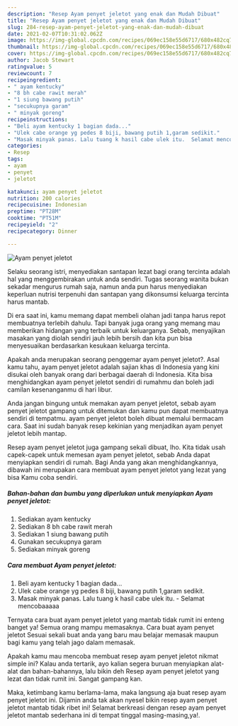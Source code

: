```yaml
---
description: "Resep Ayam penyet jeletot yang enak dan Mudah Dibuat"
title: "Resep Ayam penyet jeletot yang enak dan Mudah Dibuat"
slug: 284-resep-ayam-penyet-jeletot-yang-enak-dan-mudah-dibuat
date: 2021-02-07T10:31:02.062Z
image: https://img-global.cpcdn.com/recipes/069ec158e55d6717/680x482cq70/ayam-penyet-jeletot-foto-resep-utama.jpg
thumbnail: https://img-global.cpcdn.com/recipes/069ec158e55d6717/680x482cq70/ayam-penyet-jeletot-foto-resep-utama.jpg
cover: https://img-global.cpcdn.com/recipes/069ec158e55d6717/680x482cq70/ayam-penyet-jeletot-foto-resep-utama.jpg
author: Jacob Stewart
ratingvalue: 5
reviewcount: 7
recipeingredient:
- " ayam kentucky"
- "8 bh cabe rawit merah"
- "1 siung bawang putih"
- "secukupnya garam"
- " minyak goreng"
recipeinstructions:
- "Beli ayam kentucky 1 bagian dada..."
- "Ulek cabe orange yg pedes 8 biji, bawang putih 1,garam sedikit."
- "Masak minyak panas. Lalu tuang k hasil cabe ulek itu.  Selamat mencobaaaaa"
categories:
- Resep
tags:
- ayam
- penyet
- jeletot

katakunci: ayam penyet jeletot 
nutrition: 200 calories
recipecuisine: Indonesian
preptime: "PT28M"
cooktime: "PT51M"
recipeyield: "2"
recipecategory: Dinner

---
```



![Ayam penyet jeletot](https://img-global.cpcdn.com/recipes/069ec158e55d6717/680x482cq70/ayam-penyet-jeletot-foto-resep-utama.jpg)

Selaku seorang istri, menyediakan santapan lezat bagi orang tercinta adalah hal yang menggembirakan untuk anda sendiri. Tugas seorang  wanita bukan sekadar mengurus rumah saja, namun anda pun harus menyediakan keperluan nutrisi terpenuhi dan santapan yang dikonsumsi keluarga tercinta harus mantab.

Di era  saat ini, kamu memang dapat membeli olahan jadi tanpa harus repot membuatnya terlebih dahulu. Tapi banyak juga orang yang memang mau memberikan hidangan yang terbaik untuk keluarganya. Sebab, menyajikan masakan yang diolah sendiri jauh lebih bersih dan kita pun bisa menyesuaikan berdasarkan kesukaan keluarga tercinta. 



Apakah anda merupakan seorang penggemar ayam penyet jeletot?. Asal kamu tahu, ayam penyet jeletot adalah sajian khas di Indonesia yang kini disukai oleh banyak orang dari berbagai daerah di Indonesia. Kita bisa menghidangkan ayam penyet jeletot sendiri di rumahmu dan boleh jadi camilan kesenanganmu di hari libur.

Anda jangan bingung untuk memakan ayam penyet jeletot, sebab ayam penyet jeletot gampang untuk ditemukan dan kamu pun dapat membuatnya sendiri di tempatmu. ayam penyet jeletot boleh dibuat memalui bermacam cara. Saat ini sudah banyak resep kekinian yang menjadikan ayam penyet jeletot lebih mantap.

Resep ayam penyet jeletot juga gampang sekali dibuat, lho. Kita tidak usah capek-capek untuk memesan ayam penyet jeletot, sebab Anda dapat menyiapkan sendiri di rumah. Bagi Anda yang akan menghidangkannya, dibawah ini merupakan cara membuat ayam penyet jeletot yang lezat yang bisa Kamu coba sendiri.

<!--inarticleads1-->

##### Bahan-bahan dan bumbu yang diperlukan untuk menyiapkan Ayam penyet jeletot:

1. Sediakan  ayam kentucky
1. Sediakan 8 bh cabe rawit merah
1. Sediakan 1 siung bawang putih
1. Gunakan secukupnya garam
1. Sediakan  minyak goreng




<!--inarticleads2-->

##### Cara membuat Ayam penyet jeletot:

1. Beli ayam kentucky 1 bagian dada...
1. Ulek cabe orange yg pedes 8 biji, bawang putih 1,garam sedikit.
1. Masak minyak panas. Lalu tuang k hasil cabe ulek itu.  - Selamat mencobaaaaa




Ternyata cara buat ayam penyet jeletot yang mantab tidak rumit ini enteng banget ya! Semua orang mampu memasaknya. Cara buat ayam penyet jeletot Sesuai sekali buat anda yang baru mau belajar memasak maupun bagi kamu yang telah jago dalam memasak.

Apakah kamu mau mencoba membuat resep ayam penyet jeletot nikmat simple ini? Kalau anda tertarik, ayo kalian segera buruan menyiapkan alat-alat dan bahan-bahannya, lalu bikin deh Resep ayam penyet jeletot yang lezat dan tidak rumit ini. Sangat gampang kan. 

Maka, ketimbang kamu berlama-lama, maka langsung aja buat resep ayam penyet jeletot ini. Dijamin anda tak akan nyesel bikin resep ayam penyet jeletot mantab tidak ribet ini! Selamat berkreasi dengan resep ayam penyet jeletot mantab sederhana ini di tempat tinggal masing-masing,ya!.

